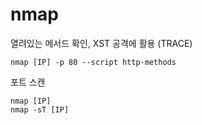 # nmap

열려있는 메서드 확인, XST 공격에 활용 (TRACE)
```
nmap [IP] -p 80 --script http-methods
```

포트 스캔
```
nmap [IP]
nmap -sT [IP]
```